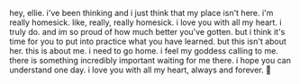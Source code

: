 hey, ellie. i've been thinking and i just think that my place isn't here.
i'm really homesick. like, really, really homesick. 
i love you with all my heart. i truly do. and im so proud of how much better you've gotten. but i think it's time for you to put into practice what you have learned. 
but this isn't about her. this is about me. 
i need to go home. i feel my goddess calling to me. there is something incredibly important waiting for me there. i hope you can understand one day. 
i love you with all my heart, always and forever. 💜